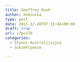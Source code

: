 ```yaml
---
title: Geoffrey Rush
author: dominika
type: post
date: 2011-12-20T07:15:04+00:00
draft: true
url: /?p=179
categories:
  - Słynni Australijczycy
  - Subiektywnie

---
```


